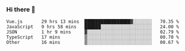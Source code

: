 ### Hi there 👋

<!--
**xin-code/Xin-code** is a ✨ _special_ ✨ repository because its `README.md` (this file) appears on your GitHub profile.

Here are some ideas to get you started:
<!--START_SECTION:waka-->
```text
Vue.js       29 hrs 13 mins  █████████████████▓░░░░░░░   70.35 % 
JavaScript   9 hrs 58 mins   ██████░░░░░░░░░░░░░░░░░░░   24.00 % 
JSON         1 hr 9 mins     ▓░░░░░░░░░░░░░░░░░░░░░░░░   02.79 % 
TypeScript   17 mins         ▒░░░░░░░░░░░░░░░░░░░░░░░░   00.70 % 
Other        16 mins         ▒░░░░░░░░░░░░░░░░░░░░░░░░   00.67 % 
```
<!--END_SECTION:waka-->
